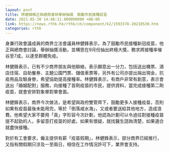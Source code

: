 ```yaml
---
layout: post
title: 林健鋒稱正與總商會研舉辦抽獎　鼓勵市民接種疫苗
date: 2021-05-30 14:48:11.000000000 +08:00
link: https://news.rthk.hk/rthk/ch/component/k2/1593378-20210530.htm
categories: rthk
---
```


身兼行政會議成員的商界立法會議員林健鋒表示，為了鼓勵市民接種新冠疫苗，他正與總商會討論，舉辦抽獎活動，並構思在9月份抽出終極大獎，務求將接種率催谷至7成，以達至群體免疫。

林健鋒表示，已有不少商界朋友與他聯絡，表示願意出一分力，包括送出機票、酒店住宿、自助餐券、主題公園門票、儲值車票等，另外有公司亦提出捐出現金，抗疫用品及驗身劵，希望協助提高接種率。林健鋒表示，有商戶非常有創意，表示會送出「婚姻配對」服務，向接種了首劑疫苗的市民，提供資料，當完成接種第二劑疫苗，就會安排對象單對單會面。

林健鋒表示，商界今次做法，是希望與政府雙管齊下，鼓勵更多人接種疫苗，否則如果有疫苗最後未能用完，等於「倒落咸水海」，又或者要送給其他地方，造成浪費。他希望大家不要用「貪」字形容今次計劃，他認為計劃可以令過往對接種疫苗提不起勁的人，多留意打疫苗的好處，如果有懷疑，就找醫生諮詢清楚，如果適合就盡快接種。

對於有工會要求，僱主提供有薪「疫苗假期」，林健鋒表示，部分商界已經推行，又指有關假期只涉及一至兩日，相信在工作情況許可下，業界會支持。
